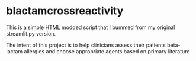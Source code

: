 # blactamcrossreactivity

This is a simple HTML modded script that I bummed from my original streamlit.py version. 

The intent of this project is to help clinicians assess their patients beta-lactam allergies and choose appropriate agents based on primary literature 

